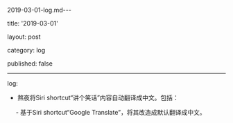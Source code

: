 2019-03-01-log.md---

title: '2019-03-01'

layout: post

category: log

published: false

---

log:

- 熬夜将Siri shortcut“讲个笑话”内容自动翻译成中文。包括：

     - 基于Siri shortcut“Google Translate”，将其改造成默认翻译成中文。 
